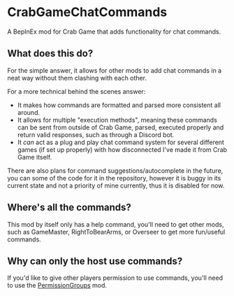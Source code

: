# CrabGameChatCommands
A BepInEx mod for Crab Game that adds functionality for chat commands.

## What does this do?
For the simple answer, it allows for other mods to add chat commands in a neat way without them clashing with each other.

For a more technical behind the scenes answer:
- It makes how commands are formatted and parsed more consistent all around.
- It allows for multiple "execution methods", meaning these commands can be sent from outside of Crab Game, parsed, executed properly and return valid responses, such as through a Discord bot.
- It *can* act as a plug and play chat command system for several different games (if set up properly) with how disconnected I've made it from Crab Game itself.

There are also plans for command suggestions/autocomplete in the future, you can some of the code for it in the repository, however it is buggy in its current state and not a priority of mine currently, thus it is disabled for now.

## Where's all the commands?
This mod by itself only has a help command, you'll need to get other mods, such as GameMaster, RightToBearArms, or Overseer to get more fun/useful commands.

## Why can only the host use commands?
If you'd like to give other players permission to use commands, you'll need to use the [PermissionGroups](https://github.com/lammas321/CrabGamePermissionGroups) mod.
